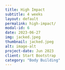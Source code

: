```yaml
---
title: High Impact
subtitle: 4 weeks
layout: default
permalink: high-impact/
modal-id: 6
date: 2023-06-27
img: jacked.jpeg
thumbnail: jacked.jpeg
alt: image-alt
project-date: Jun 2023
client: Start Bootstrap
category: "Body Building"
---
```

